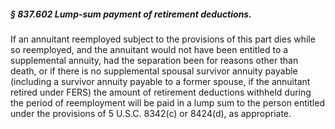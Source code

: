 ##### § 837.602 Lump-sum payment of retirement deductions. #####

If an annuitant reemployed subject to the provisions of this part dies while so reemployed, and the annuitant would not have been entitled to a supplemental annuity, had the separation been for reasons other than death, or if there is no supplemental spousal survivor annuity payable (including a survivor annuity payable to a former spouse, if the annuitant retired under FERS) the amount of retirement deductions withheld during the period of reemployment will be paid in a lump sum to the person entitled under the provisions of 5 U.S.C. 8342(c) or 8424(d), as appropriate.